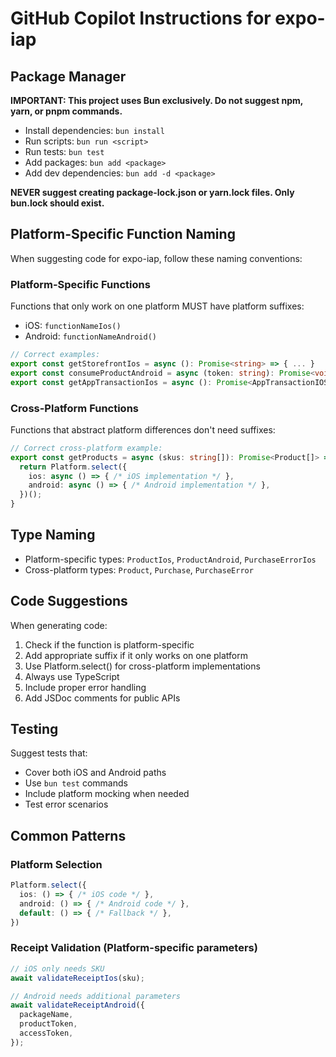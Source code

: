 # GitHub Copilot Instructions for expo-iap

## Package Manager
**IMPORTANT: This project uses Bun exclusively. Do not suggest npm, yarn, or pnpm commands.**

- Install dependencies: `bun install`
- Run scripts: `bun run <script>`
- Run tests: `bun test`
- Add packages: `bun add <package>`
- Add dev dependencies: `bun add -d <package>`

**NEVER suggest creating package-lock.json or yarn.lock files. Only bun.lock should exist.**

## Platform-Specific Function Naming

When suggesting code for expo-iap, follow these naming conventions:

### Platform-Specific Functions
Functions that only work on one platform MUST have platform suffixes:
- iOS: `functionNameIos()`
- Android: `functionNameAndroid()`

```typescript
// Correct examples:
export const getStorefrontIos = async (): Promise<string> => { ... }
export const consumeProductAndroid = async (token: string): Promise<void> => { ... }
export const getAppTransactionIos = async (): Promise<AppTransactionIOS | null> => { ... }
```

### Cross-Platform Functions
Functions that abstract platform differences don't need suffixes:

```typescript
// Correct cross-platform example:
export const getProducts = async (skus: string[]): Promise<Product[]> => {
  return Platform.select({
    ios: async () => { /* iOS implementation */ },
    android: async () => { /* Android implementation */ },
  })();
}
```

## Type Naming
- Platform-specific types: `ProductIos`, `ProductAndroid`, `PurchaseErrorIos`
- Cross-platform types: `Product`, `Purchase`, `PurchaseError`

## Code Suggestions

When generating code:
1. Check if the function is platform-specific
2. Add appropriate suffix if it only works on one platform
3. Use Platform.select() for cross-platform implementations
4. Always use TypeScript
5. Include proper error handling
6. Add JSDoc comments for public APIs

## Testing
Suggest tests that:
- Cover both iOS and Android paths
- Use `bun test` commands
- Include platform mocking when needed
- Test error scenarios

## Common Patterns

### Platform Selection
```typescript
Platform.select({
  ios: () => { /* iOS code */ },
  android: () => { /* Android code */ },
  default: () => { /* Fallback */ },
})
```

### Receipt Validation (Platform-specific parameters)
```typescript
// iOS only needs SKU
await validateReceiptIos(sku);

// Android needs additional parameters
await validateReceiptAndroid({
  packageName,
  productToken,
  accessToken,
});
```